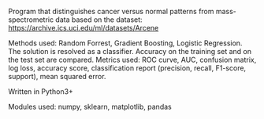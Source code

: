 Program that distinguishes cancer versus normal patterns from mass-spectrometric data based on the dataset: https://archive.ics.uci.edu/ml/datasets/Arcene 

Methods used: Random Forrest, Gradient Boosting, Logistic Regression. The solution is resolved as a classifier. Accuracy on the training set and on the test set are compared. Metrics used: ROC curve, AUC, confusion matrix, log loss, accuracy score, classification report (precision, recall, F1-score, support), mean squared error.

Written in Python3+

Modules used: numpy, sklearn, matplotlib, pandas
